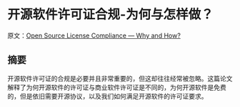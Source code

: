 # 开源软件许可证合规-为何与怎样做？ 
原文：[Open Source License Compliance — Why and How?](https://ieeexplore.ieee.org/document/8780404)

## 摘要
开源软件许可证的合规是必要并且非常重要的，但这却往往经常被忽略。这篇论文解释了为何开源软件的许可证与商业软件许可证是不同的，为何开源软件是免费的，但是依旧需要开源协议，以及我们如何满足开源软件的许可证要求。





